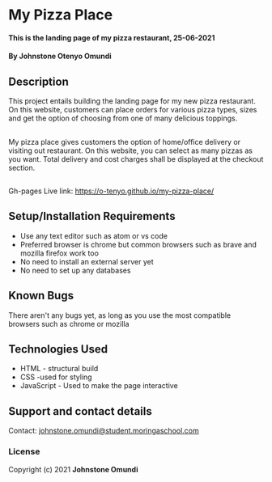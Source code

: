 # My Pizza Place
#### This is the landing page of my pizza restaurant, 25-06-2021
#### By **Johnstone Otenyo Omundi**
## Description
This project entails building the landing page for my new pizza restaurant. On this website, customers can place orders for various pizza types, sizes and get the option of choosing from one of many delicious toppings. 
## 
My pizza place gives customers the option of home/office delivery or visiting out restaurant.
On this website, you can select as many pizzas as you want. Total delivery and cost charges shall be displayed at the checkout section. 
## 
Gh-pages Live link: https://o-tenyo.github.io/my-pizza-place/
## Setup/Installation Requirements
* Use any text editor such as atom or vs code
* Preferred browser is chrome but common browsers such as brave and mozilla firefox work too
* No need to install an external server yet
* No need to set up any databases
## Known Bugs
There aren't any bugs yet, as long as you use the most compatible browsers such as chrome or mozilla
## Technologies Used
* HTML - structural build
* CSS -used for styling
* JavaScript - Used to make the page interactive

## Support and contact details
Contact: johnstone.omundi@student.moringaschool.com
### License
Copyright (c) 2021 **Johnstone Omundi**